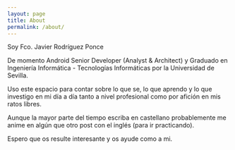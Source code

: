 ```yaml
---
layout: page
title: About
permalink: /about/
---
```

Soy Fco. Javier Rodríguez Ponce

De momento Android Senior Developer (Analyst & Architect) y Graduado en Ingeniería Informática - Tecnologías Informáticas por la Universidad de Sevilla. 

Uso este espacio para contar sobre lo que se, lo que aprendo y lo que investigo en mi día a día tanto a nivel profesional como por afición en mis ratos libres.

Aunque la mayor parte del tiempo escriba en castellano probablemente me anime en algún que otro post con el inglés (para ir practicando).

Espero que os resulte interesante y os ayude como a mi.
